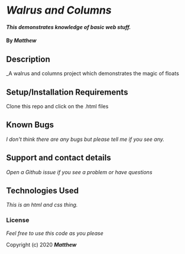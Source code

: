 # _Walrus and Columns_

#### _This demonstrates knowledge of basic web stuff._

#### By _**Matthew**_

## Description

_A walrus and columns project which demonstrates the magic of floats

## Setup/Installation Requirements

Clone this repo and click on the .html files

## Known Bugs

_I don't think there are any bugs but please tell me if you see any._

## Support and contact details

_Open a Github issue if you see a problem or have questions_

## Technologies Used

_This is an html and css thing._

### License

*Feel free to use this code as you please*

Copyright (c) 2020 **_Matthew_**